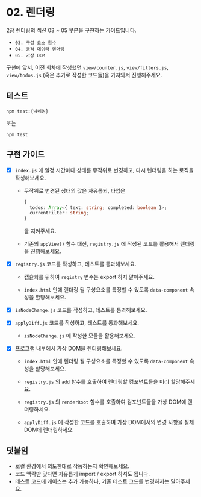 # 02. 렌더링

2장 렌더링의 섹션 03 ~ 05 부분을 구현하는 가이드입니다.

- `03. 구성 요소 함수`
- `04. 동적 데이터 렌더링`
- `05. 가상 DOM`

구현에 앞서, 이전 회차에 작성했던 `view/counter.js`, `view/filters.js`, `view/todos.js` (혹은 추가로 작성한 코드들)을 가져와서 진행해주세요.

## 테스트

```
npm test:{닉네임}
```

또는

```
npm test
```

## 구현 가이드

- [x] `index.js` 에 일정 시간마다 상태를 무작위로 변경하고, 다시 렌더링을 하는 로직을 작성해보세요.

  - 무작위로 변경된 상태의 값은 자유롭되, 타입은

    ```ts
    {
      todos: Array<{ text: string; completed: boolean }>;
      currentFilter: string;
    }
    ```

    을 지켜주세요.

  - 기존의 `appView()` 함수 대신, `registry.js` 에 작성된 코드를 활용해서 렌더링을 진행해보세요.

- [x] `registry.js` 코드를 작성하고, 테스트를 통과해보세요.

  - 캡슐화를 위하여 `registry` 변수는 export 하지 말아주세요.

  - `index.html` 안에 렌더링 될 구성요소를 특정할 수 있도록 `data-component` 속성을 할당해보세요.

- [x] `isNodeChange.js` 코드를 작성하고, 테스트를 통과해보세요.

- [x] `applyDiff.js` 코드를 작성하고, 테스트를 통과해보세요.

  - `isNodeChange.js` 에 작성한 모듈을 활용해보세요.

- [x] 프로그램 내부에서 가상 DOM을 렌더링해보세요.

  - `index.html` 안에 렌더링 될 구성요소를 특정할 수 있도록 `data-component` 속성을 할당해보세요.

  - `registry.js` 의 `add` 함수를 호출하여 렌더링할 컴포넌트들을 미리 할당해주세요.

  - `registry.js` 의 `renderRoot` 함수를 호출하여 컴포넌트들을 가상 DOM에 렌더링하세요.

  - `applyDiff.js` 에 작성한 코드를 호출하여 가상 DOM에서의 변경 사항을 실제 DOM에 렌더링하세요.

## 덧붙임

- 로컬 환경에서 의도한대로 작동하는지 확인해보세요.
- 코드 맥락만 맞다면 자유롭게 import / export 하셔도 됩니다.
- 테스트 코드에 케이스는 추가 가능하나, 기존 테스트 코드를 변경하지는 말아주세요.

